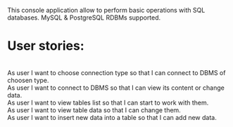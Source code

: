 This console application allow to perform basic operations with SQL databases.
MySQL & PostgreSQL RDBMs supported.<br>

<h1>User stories:</h1><br>
As user I want to choose connection type so that I can connect to DBMS of choosen type.<br>
As user I want to connect to DBMS so that I can view its content or change data.<br>
As user I want to view tables list so that I can start to work with them.<br>
As user I want to view table data so that I can change them.<br>
As user I want to insert new data into a table so that I can add new data.<br>
